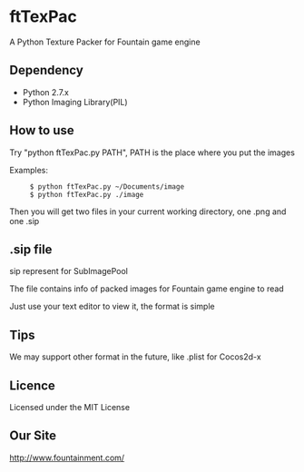 ftTexPac
========

A Python Texture Packer for Fountain game engine

Dependency
----------

- Python 2.7.x
- Python Imaging Library(PIL)

How to use
----------

Try "python ftTexPac.py PATH", PATH is the place where you put the images

Examples:

         $ python ftTexPac.py ~/Documents/image
         $ python ftTexPac.py ./image

Then you will get two files in your current working directory, one .png and one .sip

.sip file
---------

sip represent for SubImagePool

The file contains info of packed images for Fountain game engine to read

Just use your text editor to view it, the format is simple

Tips
----

We may support other format in the future, like .plist for Cocos2d-x

Licence
-------

Licensed under the MIT License

Our Site
--------

http://www.fountainment.com/
